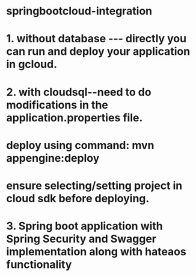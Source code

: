 # springbootcloud-integration
# 1. without database --- directly you can run and deploy your application in gcloud.
# 2. with cloudsql--need to do modifications in the application.properties file.
# deploy using command: mvn appengine:deploy
# ensure selecting/setting project in cloud sdk before deploying.
# 3. Spring boot application with Spring Security and Swagger implementation along with hateaos functionality

